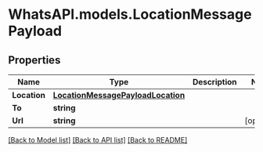 
# WhatsAPI.models.LocationMessagePayload

## Properties

Name | Type | Description | Notes
------------ | ------------- | ------------- | -------------
**Location** | [**LocationMessagePayloadLocation**](LocationMessagePayloadLocation.md) |  | 
**To** | **string** |  | 
**Url** | **string** |  | [optional] 

[[Back to Model list]](../README.md#documentation-for-models)
[[Back to API list]](../README.md#documentation-for-api-endpoints)
[[Back to README]](../README.md)

